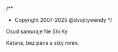 /**
* Copyright 2007-2025 @dvojitywendy
*/

Osud samuraje Ne Shi Ky

Katana, bez pána
a slzy ronin.
